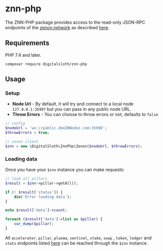 # znn-php

The ZNN-PHP package provides access to the read-only JSON-RPC endpoints of the [zenon.network](https://zenon.network/) as described [here](https://github.com/zenon-network/znn-wiki/blob/master/api.md).

## Requirements

PHP 7.4 and later.

```
composer require digitalsloth/znn-php
```

## Usage

### Setup
 - **Node Url** - By default, it will try and connect to a local node `127.0.0.1:35997` but you can pass in any public node URL. 
 - **Throw Errors** - You can choose to throw errors or not, defaults to `false`

```php
// config
$nodeUrl = 'ws://public.deeZNNodez.com:35998';
$throwErrors = true;

// zenon client
$znn = new \DigitalSloth\ZnnPhp\Zenon($nodeUrl, $throwErrors);
```

### Loading data
Once you have your `$znn` instance you can make requests:

```php
// load all pillars
$result = $znn->pillar->getAll();

if (! $result['status']) {
    die('Error loading data');
}

echo $result['data']->count;

foreach ($result['data']->list as $pillar) {
    var_dump($pillar);
}
```

All `accelerator`, `pillar`, `plasma`, `sentinel`, `stake`, `swap` , `token`, `ledger` and `stats` endpoints listed [here](https://github.com/zenon-network/znn-wiki/blob/master/api.md#embedded-smart-contracts) can be reached through the `$znn` instance.
